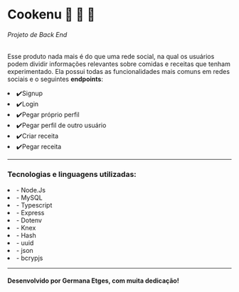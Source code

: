 # <h1> Cookenu 🍜 🍜 🍜 </h1>
<h6> Projeto de Back End </h6>

Esse produto nada mais é do que uma rede social, 
 na qual os usuários podem dividir informações relevantes 
  sobre comidas e receitas que tenham experimentado. 
  Ela possui todas as funcionalidades mais comuns em redes sociais 
  e o seguintes <b>endpoints</b>:

 <li>✔️Signup</li>
 <li>✔️Login</li>
 <li>✔️Pegar próprio perfil</li>
 <li>✔️Pegar perfil de outro usuário</li>
 <li>✔️Criar receita</li>
 <li>✔️Pegar receita</li>

--- 

<h3> Tecnologias e linguagens utilizadas: </h3>
 <li> - Node.Js </li>
 <li> - MySQL </li>
 <li> - Typescript </li>
 <li> - Express </li>
 <li> - Dotenv </li>
 <li> - Knex </li>
 <li> - Hash </li>
 <li> - uuid </li>
 <li> - json </li>
 <li> - bcrypjs </li>
 
 --- 
 
<h4> Desenvolvido por <b>Germana Etges</b>, com muita dedicação! <h4>  
